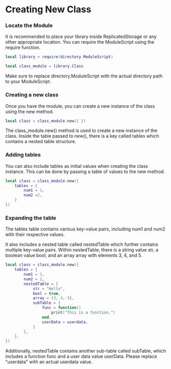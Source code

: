 # Creating New Class

### Locate the Module
It is recommended to place your library inside ReplicatedStorage or any other appropriate location. 
You can require the ModuleScript using the require function.

```lua
local library = require(directory.ModuleScript)

local class_module = library.Class
```
Make sure to replace directory.ModuleScript with the actual directory path to your ModuleScript.

### Creating a new class
Once you have the module, you can create a new instance of the class using the new method.

```lua 
local class = class_module.new({ })
```
The class_module.new() method is used to create a new instance of the class.
Inside the table passed to new(), there is a key called tables which contains a nested table structure.

### Adding tables
You can also include tables as initial values when creating the class instance. This can be done by passing a table of values to the new method.
```lua 
local class = class_module.new({
    tables = {
        num1 = 1,
        num2 =2,
    }
})
```

### Expanding the table
The tables table contains various key-value pairs, including num1 and num2 with their respective values.

It also includes a nested table called nestedTable which further contains multiple key-value pairs.
Within nestedTable, there is a string value str, a boolean value bool, and an array array with elements 3, 4, and 5.
```lua
local class = class_module.new({
    tables = {
        num1 = 1,
        num2 = 2,
        nestedTable = {
            str = "Hello",
            bool = true,
            array = {3, 4, 5},
            subTable = {
                func = function()
                    print("This is a function.")
                end,
                userData = userdata,
            }
        },
    },
})
```
Additionally, nestedTable contains another sub-table called subTable, which includes a function func and a user data value userData. Please replace "userdata" with an actual userdata value.
